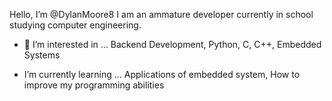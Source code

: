 Hello, I’m @DylanMoore8
  I am an ammature developer currently in school studying computer engineering. 

- 👀 I’m interested in ...
  Backend Development,
  Python,
  C,
  C++,
  Embedded Systems
 
- I’m currently learning ...
    Applications of embedded system,
    How to improve my programming abilities

  
<!---
DylanMoore8/DylanMoore8 is a ✨ special ✨ repository because its `README.md` (this file) appears on your GitHub profile.
You can click the Preview link to take a look at your changes.
--->
